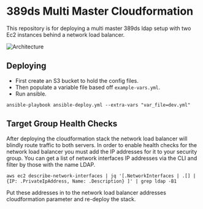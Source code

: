 # 389ds Multi Master Cloudformation
This repository is for deploying a multi master 389ds ldap setup with two Ec2 instances behind a network load balancer.

![Architecture](https://github.com/colbyprior/389ds-multi-master-cloudformation/master/docs/ldap.png)

## Deploying
- First create an S3 bucket to hold the config files.
- Then populate a variable file based off `example-vars.yml`.
- Run ansible.

`ansible-playbook ansible-deploy.yml --extra-vars "var_file=dev.yml"`

## Target Group Health Checks
After deploying the cloudformation stack the network load balancer will blindly route traffic to both servers. In order to enable health checks for the network load balancer you must add the IP addresses for it to your security group. You can get a list of network interfaces IP addresses via the CLI and filter by those with the name LDAP.

`aws ec2 describe-network-interfaces | jq '[.NetworkInterfaces | .[] | {IP: .PrivateIpAddress, Name: .Description} ]' | grep ldap -B1`

Put these addresses in to the network load balancer addresses cloudformation parameter and re-deploy the stack.
